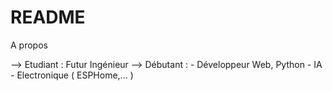 # README
A propos

--> Etudiant : Futur Ingénieur
--> Débutant : - Développeur Web, Python
               - IA
               - Electronique ( ESPHome,... )

